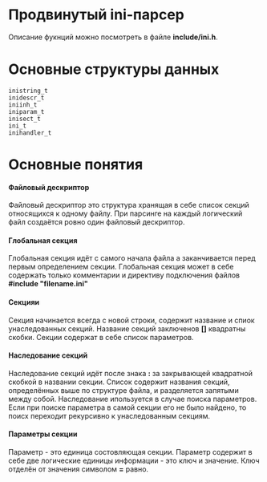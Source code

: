 # Продвинутый ini-парсер
Описание фукнций можно посмотреть в файле **include/ini.h**.

# Основные структуры данных
```
inistring_t
inidescr_t
iniinh_t
iniparam_t
inisect_t
ini_t
inihandler_t
```

# Основные понятия

#### Файловый дескриптор
Файловый дескриптор это структура хранящая в себе список секций относящихся к одному файлу. При парсинге на каждый логический файл создаётся ровно один файловый дескриптор. 

#### Глобальная секция
Глобальная секция идёт с самого начала файла а заканчивается перед первым определением секции. Глобальная секция может в себе содержать только комментарии и директиву подключения файлов **#include "filename.ini"**

#### Секцияи
Секция начинается всегда с новой строки, содержит название и спиок унаследованных секций. Название секций заключенов **[]** квадратны скобки. Секции содержат в себе список параметров.

#### Наследование секций
Наследование секций идёт после знака **:** за закрывающей квадратной скобкой в названии секции. Список содержит названия секций, определённых выше по структуре файла, и разделяется запятыми между собой. Наследование ипользуется в случае поиска параметров. Если при поиске параметра в самой секции его не было найдено, то поисх переходит рекурсивно к унаследованным секциям.

#### Параметры секции
Параметр - это единица состовляющая секции. Параметр содержит в себе две логические единицы информации - это ключ и значение. Ключ отделён от значения символом **=** равно.